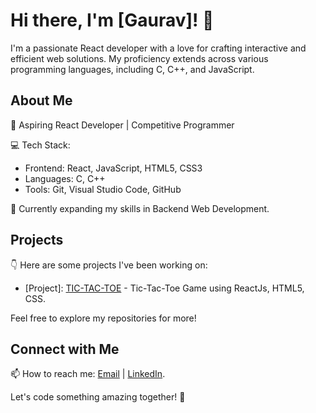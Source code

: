 # Hi there, I'm [Gaurav]! 👋

I'm a passionate React developer with a love for crafting interactive and efficient web solutions. My proficiency extends across various programming languages, including C, C++, and JavaScript.

## About Me

🚀 Aspiring React Developer | Competitive Programmer

💻 Tech Stack:
- Frontend: React, JavaScript, HTML5, CSS3
- Languages: C, C++
- Tools: Git, Visual Studio Code, GitHub

🌱 Currently expanding my skills in Backend Web Development.

## Projects

👇 Here are some projects I've been working on:

- [Project]: [TIC-TAC-TOE]([Link-to-Project-1](https://github.com/Cozylynx/Tic--Tac--Toe.git)) - Tic-Tac-Toe Game using ReactJs, HTML5, CSS. 

Feel free to explore my repositories for more!

## Connect with Me

📫 How to reach me: [Email](mailto:thapagaurav.tg777@gmail.com) | [LinkedIn](https://www.linkedin.com/in/gaurav-132b631b7/).

Let's code something amazing together! 🚀
